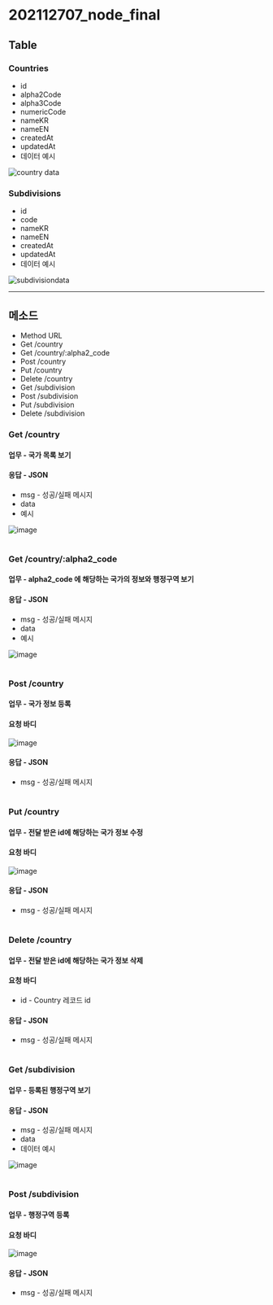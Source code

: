 # 202112707_node_final

## Table
### Countries
 - id
 - alpha2Code   
 - alpha3Code
 - numericCode 
 - nameKR      
 - nameEN     
 - createdAt
 - updatedAt
 - 데이터 예시

![country data](https://user-images.githubusercontent.com/73145656/122716676-85bb1800-d2a5-11eb-8cba-633afaea38aa.PNG)


### Subdivisions 
 - id
 - code
 - nameKR
 - nameEN
 - createdAt
 - updatedAt
 - 데이터 예시

![subdivisiondata](https://user-images.githubusercontent.com/73145656/122716683-881d7200-d2a5-11eb-8356-30c742912f29.PNG)

---
## 메소드
- Method URL
- Get /country
- Get /country/:alpha2_code
- Post /country
- Put /country
- Delete /country
- Get /subdivision
- Post /subdivision
- Put /subdivision
- Delete /subdivision
### Get /country 
#### 업무 - 국가 목록 보기
#### 응답 - JSON
- msg - 성공/실패 메시지
- data
- 예시

![image](https://user-images.githubusercontent.com/73145656/122719576-53131e80-d2a9-11eb-8053-4b5a527db03e.png)
#
### Get /country/:alpha2_code
#### 업무 - alpha2_code 에 해당하는 국가의 정보와 행정구역 보기
#### 응답 - JSON
- msg - 성공/실패 메시지
- data
- 예시

![image](https://user-images.githubusercontent.com/73145656/122720452-738fa880-d2aa-11eb-8f23-7adce3fc93d2.png)
#

### Post /country
#### 업무 - 국가 정보 등록
#### 요청 바디

![image](https://user-images.githubusercontent.com/73145656/122723216-a7200200-d2ad-11eb-9376-5a6da9605c3d.png)


#### 응답 - JSON
- msg - 성공/실패 메시지
#

### Put /country
#### 업무 - 전달 받은 id에 해당하는 국가 정보 수정
#### 요청 바디

![image](https://user-images.githubusercontent.com/73145656/122723286-c1f27680-d2ad-11eb-99ab-111f4f63a450.png)


#### 응답 - JSON
- msg - 성공/실패 메시지
#

### Delete /country
#### 업무 - 전달 받은 id에 해당하는 국가 정보 삭제
#### 요청 바디
- id - Country 레코드 id
#### 응답 - JSON
- msg - 성공/실패 메시지
#

### Get /subdivision
#### 업무 - 등록된 행정구역 보기
#### 응답 - JSON
- msg - 성공/실패 메시지
- data
- 데이터 예시

![image](https://user-images.githubusercontent.com/73145656/122722658-f0238680-d2ac-11eb-8bc9-e21b7e685ce9.png)
#

### Post /subdivision
#### 업무 - 행정구역 등록
#### 요청 바디

![image](https://user-images.githubusercontent.com/73145656/122723014-67591a80-d2ad-11eb-88c7-05bc13956c37.png)
#### 응답 - JSON
- msg - 성공/실패 메시지
